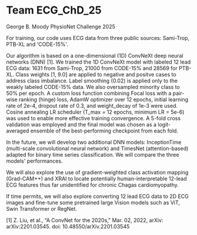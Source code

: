 # Team ECG_ChD_25
George B. Moody PhysioNet Challenge 2025

For training, our code uses ECG data from three public sources: Sami-Trop, PTB-XL and 'CODE-15%'. 

Our algorithm is based on a one-dimensional (1D) ConvNeXt deep neural networks (DNN) [1]. We trained the 1D ConvNeXt model with labeled 12 lead ECG data: 1631 from Sami-Trop, 21000 from CODE-15% and 28569 for PTB-XL. Class weights [1, 9.0] are applied to negative and positve cases to address class imbalance. Label smoothing (0.02) is applied only to the weakly labeled CODE-15% data. We also oversampled minority class to 50% per epoch. A custom loss function combining Focal loss with a pair-wise ranking (hinge) loss, AdamW optimizer over 12 epochs, initial learning rate of 2e-4, dropout rate of 0.3, and weight_decay of 1e-3 were used. Cosine annealing LR scheduler (T_max = 12 epochs, minimum LR = 5e-6) was used to enable more effective training convergence. A 5-fold cross validation was employed and the final model was chosen as a logit-averaged ensemble of the best-performing checkpoint from each fold.

In the future, we will develop two additional DNN models: InceptionTime (multi-scale convolutional neural network) and TimesNet (attention-based) adapted for binary time series classification. We will compare the three models' performances. 

We will also explore the use of gradient-weighted class activation mapping (Grad-CAM++) and XRAI to locate potentially human-interpretable 12-lead ECG features thus far unidentified for chronic Chagas cardiomyopathy.

If time permits, we will also explore converting 12 lead ECG data to 2D ECG images and fine-tune some pretrained large Vision models such as ViT, Swin Transformer or RegNet. 

[1] Z. Liu, et al., “A ConvNet for the 2020s,” Mar. 02, 2022, arXiv: arXiv:2201.03545. doi: 10.48550/arXiv.2201.03545
